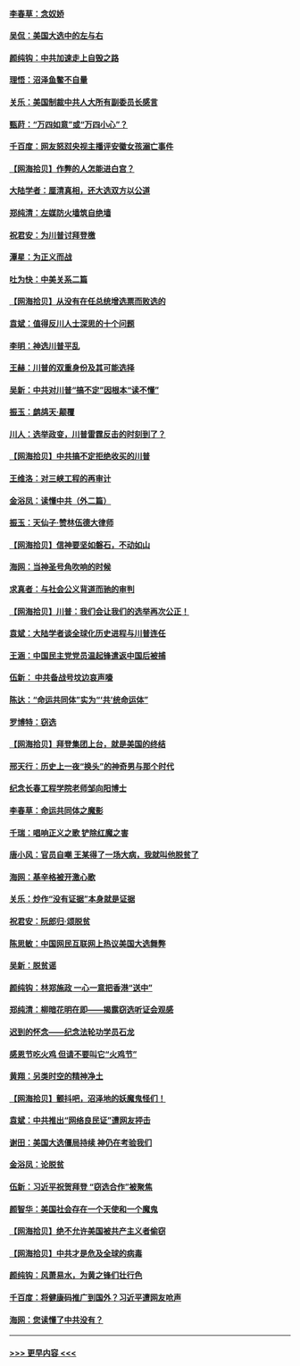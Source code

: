 #### [李春草：念奴娇](../pages/nsc993/n12607083.md?t=12100551) 
#### [吴侃：美国大选中的左与右](../pages/nsc993/n12607054.md?t=12100551) 
#### [颜纯钩：中共加速走上自毁之路](../pages/nsc993/n12606473.md?t=12100551) 
#### [理悟：沼泽鱼鳖不自量](../pages/nsc993/n12606454.md?t=12100551) 
#### [关乐：美国制裁中共人大所有副委员长感言](../pages/nsc993/n12606442.md?t=12100551) 
#### [甄莳：“万四如意”或“万四小心”？](../pages/nsc993/n12606091.md?t=12100551) 
#### [千百度：网友怒怼央视主播评安徽女孩溺亡事件](../pages/nsc993/n12605370.md?t=12100551) 
#### [【网海拾贝】作弊的人怎能进白宫？](../pages/nsc993/n12603546.md?t=12100551) 
#### [大陆学者：厘清真相，还大选双方以公道](../pages/nsc993/n12603475.md?t=12100551) 
#### [郑纯清：左媒防火墙筑自绝墙](../pages/nsc993/n12602226.md?t=12100551) 
#### [祝君安：为川普讨拜登檄](../pages/nsc993/n12602199.md?t=12100551) 
#### [潭星：为正义而战](../pages/nsc993/n12600926.md?t=12100551) 
#### [吐为快：中美关系二篇](../pages/nsc993/n12600908.md?t=12100551) 
#### [【网海拾贝】从没有在任总统增选票而败选的](../pages/nsc993/n12600435.md?t=12100551) 
#### [袁斌：值得反川人士深思的十个问题](../pages/nsc993/n12600332.md?t=12100551) 
#### [李明：神选川普平乱](../pages/nsc993/n12599751.md?t=12100551) 
#### [王赫：川普的双重身份及其可能选择](../pages/nsc993/n12599723.md?t=12100551) 
#### [吴新：中共对川普“搞不定”因根本“读不懂”](../pages/nsc993/n12599502.md?t=12100551) 
#### [振玉：鹧鸪天‧颠覆](../pages/nsc993/n12599494.md?t=12100551) 
#### [川人：选举政变，川普雷霆反击的时刻到了？](../pages/nsc993/n12599291.md?t=12100551) 
#### [【网海拾贝】中共搞不定拒绝收买的川普](../pages/nsc993/n12598955.md?t=12100551) 
#### [王维洛：对三峡工程的再审计](../pages/nsc993/n12598436.md?t=12100551) 
#### [金浴凤：读懂中共（外二篇）](../pages/nsc993/n12597943.md?t=12100551) 
#### [振玉：天仙子‧赞林伍德大律师](../pages/nsc993/n12597929.md?t=12100551) 
#### [【网海拾贝】信神要坚如磐石，不动如山](../pages/nsc993/n12597901.md?t=12100551) 
#### [海网：当神圣号角吹响的时候](../pages/nsc993/n12595891.md?t=12100551) 
#### [求真者：与社会公义背道而驰的审判](../pages/nsc993/n12595868.md?t=12100551) 
#### [【网海拾贝】川普：我们会让我们的选举再次公正！](../pages/nsc993/n12594930.md?t=12100551) 
#### [袁斌：大陆学者谈全球化历史进程与川普连任](../pages/nsc993/n12594690.md?t=12100551) 
#### [王涵：中国民主党党员温起锋遣返中国后被捕](../pages/nsc993/n12594540.md?t=12100551) 
#### [伍新： 中共备战号坟边哀声嚎](../pages/nsc993/n12593086.md?t=12100551) 
#### [陈达：“命运共同体”实为“‘共’统命运体”](../pages/nsc993/n12590865.md?t=12100551) 
#### [罗博特：窃选](../pages/nsc993/n12590619.md?t=12100551) 
#### [【网海拾贝】拜登集团上台，就是美国的终结](../pages/nsc993/n12589725.md?t=12100551) 
#### [邢天行：历史上一夜“换头”的神奇男与那个时代](../pages/nsc993/n12589424.md?t=12100551) 
#### [纪念长春工程学院老师邹向阳博士](../pages/nsc993/n12585390.md?t=12100551) 
#### [李春草：命运共同体之魔影](../pages/nsc993/n12585026.md?t=12100551) 
#### [千瑞：唱响正义之歌 铲除红魔之害](../pages/nsc993/n12585002.md?t=12100551) 
#### [唐小风：官员自嘲 王某得了一场大病，我就叫他脱贫了](../pages/nsc993/n12584981.md?t=12100551) 
#### [海网：基辛格被开激心歌](../pages/nsc993/n12584946.md?t=12100551) 
#### [关乐：炒作“没有证据”本身就是证据](../pages/nsc993/n12583146.md?t=12100551) 
#### [祝君安：阮郎归‧颂脱贫](../pages/nsc993/n12583119.md?t=12100551) 
#### [陈思敏：中国网民互联网上热议美国大选舞弊](../pages/nsc993/n12582845.md?t=12100551) 
#### [吴新：脱贫谣](../pages/nsc993/n12580839.md?t=12100551) 
#### [颜纯钩：林郑施政 一心一意把香港“送中”](../pages/nsc993/n12580805.md?t=12100551) 
#### [郑纯清：柳暗花明在即——揭露窃选听证会观感](../pages/nsc993/n12580795.md?t=12100551) 
#### [迟到的怀念——纪念法轮功学员石龙](../pages/nsc993/n12580245.md?t=12100551) 
#### [感恩节吃火鸡  但请不要叫它“火鸡节”](../pages/nsc993/n12580252.md?t=12100551) 
#### [黄翔：另类时空的精神净土](../pages/nsc993/n12578638.md?t=12100551) 
#### [【网海拾贝】颤抖吧，沼泽地的妖魔鬼怪们！](../pages/nsc993/n12578552.md?t=12100551) 
#### [袁斌：中共推出“网络良民证”遭网友抨击](../pages/nsc993/n12578511.md?t=12100551) 
#### [谢田：美国大选僵局持续 神仍在考验我们](../pages/nsc993/n12577432.md?t=12100551) 
#### [金浴凤：论脱贫](../pages/nsc993/n12576386.md?t=12100551) 
#### [伍新：习近平祝贺拜登 “窃选合作”被聚焦](../pages/nsc993/n12576358.md?t=12100551) 
#### [颜智华：美国社会存在一个天使和一个魔鬼](../pages/nsc993/n12574299.md?t=12100551) 
#### [【网海拾贝】绝不允许美国被共产主义者偷窃](../pages/nsc993/n12573396.md?t=12100551) 
#### [【网海拾贝】中共才是危及全球的病毒](../pages/nsc993/n12571204.md?t=12100551) 
#### [颜纯钩：风萧易水，为黄之锋们壮行色](../pages/nsc993/n12571487.md?t=12100551) 
#### [千百度：将健康码推广到国外？习近平遭网友呛声](../pages/nsc993/n12570808.md?t=12100551) 
#### [海网：您读懂了中共没有？](../pages/nsc993/n12570487.md?t=12100551) 

----
#### [ >>> 更早内容 <<< ](../indexes/nsc993-earlier.md)
